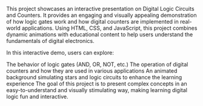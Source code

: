 This project showcases an interactive presentation on Digital Logic Circuits and Counters. It provides an engaging and visually appealing demonstration of how logic gates work and how digital counters are implemented in real-world applications. Using HTML, CSS, and JavaScript, this project combines dynamic animations with educational content to help users understand the fundamentals of digital electronics.

In this interactive demo, users can explore:

The behavior of logic gates (AND, OR, NOT, etc.)
The operation of digital counters and how they are used in various applications
An animated background simulating stars and logic circuits to enhance the learning experience
The goal of this project is to present complex concepts in an easy-to-understand and visually stimulating way, making learning digital logic fun and interactive.
